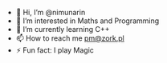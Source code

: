 - 👋 Hi, I’m @nimunarin
- 👀 I’m interested in Maths and Programming
- 🌱 I’m currently learning C++
- 📫 How to reach me pm@zork.pl
- ⚡ Fun fact: I play Magic
<!---
nimunarin/nimunarin is a ✨ special ✨ repository because its `README.md` (this file) appears on your GitHub profile.
You can click the Preview link to take a look at your changes.
--->
